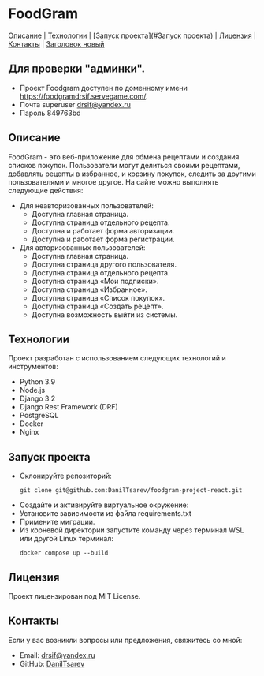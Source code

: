 # FoodGram

[Описание](#описание) | [Технологии](#технологии) | [Запуск проекта](#Запуск проекта) | [Лицензия](#лицензия) | [Контакты](#контакты) | [Заголовок новый](#заголовок-новый)

## Для проверки "админки".
- Проект Foodgram доступен по доменному имени https://foodgramdrsif.servegame.com/.
- Почта superuser drsif@yandex.ru
- Пароль 849763bd

## Описание
FoodGram - это веб-приложение для обмена рецептами и создания списков покупок. Пользователи могут делиться своими рецептами, добавлять рецепты в избранное, и корзину покупок, следить за другими пользователями и многое другое.
На сайте можно выполнять следующие действия:
- Для неавторизованных пользователей:
    - Доступна главная страница.
    - Доступна страница отдельного рецепта.
    - Доступна и работает форма авторизации.
    - Доступна и работает форма регистрации.
- Для авторизованных пользователей:
    - Доступна главная страница.
    - Доступна страница другого пользователя.
    - Доступна страница отдельного рецепта.
    - Доступна страница «Мои подписки».
    - Доступна страница «Избранное».
    - Доступна страница «Список покупок».
    - Доступна страница «Создать рецепт».
    - Доступна возможность выйти из системы.

## Технологии
Проект разработан с использованием следующих технологий и инструментов:

- Python 3.9
- Node.js
- Django 3.2
- Django Rest Framework (DRF)
- PostgreSQL
- Docker
- Nginx

## Запуск проекта
- Склонируйте репозиторий:
  ```
  git clone git@github.com:DanilTsarev/foodgram-project-react.git
  ```
- Создайте и активируйте виртуальное окружение:
- Установите зависимости из файла requirements.txt
- Примените миграции.
- Из корневой директории запустите команду через терминал WSL или другой Linux терминал:
  ```
  docker compose up --build
  ```

## Лицензия
Проект лицензирован под MIT License.

## Контакты
Если у вас возникли вопросы или предложения, свяжитесь со мной:
- Email: drsif@yandex.ru
- GitHub: [DanilTsarev](https://github.com/DanilTsarev)